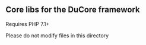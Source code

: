 ## Core libs for the DuCore framework

Requires PHP 7.1+

Please do not modify files in this directory